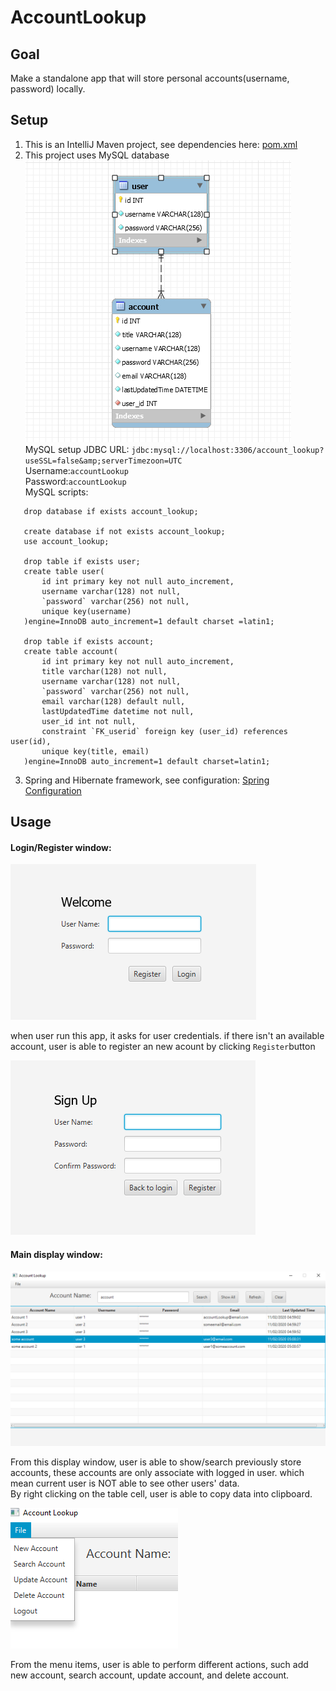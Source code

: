 # AccountLookup
## Goal
Make a standalone app that will store personal accounts(username, password) locally.  

## Setup
1. This is an IntelliJ Maven project, see dependencies here: [pom.xml](https://github.com/zhenhua-cai/AccountLookup/blob/master/pom.xml)
2. This project uses MySQL database  
![Database-tables-relations](https://github.com/zhenhua-cai/AccountLookup/blob/master/src/main/resources/database_tables_realations.png?raw=true)  
MySQL setup 
 JDBC URL:
            ```
             jdbc:mysql://localhost:3306/account_lookup?useSSL=false&amp;serverTimezoon=UTC  
            ```  
 Username:```accountLookup```  
 Password:```accountLookup```  
 MySQL scripts:
 ```
    drop database if exists account_lookup;
    
    create database if not exists account_lookup; 
    use account_lookup;
    
    drop table if exists user;
    create table user(
    	id int primary key not null auto_increment,
        username varchar(128) not null,
        `password` varchar(256) not null,
        unique key(username)
    )engine=InnoDB auto_increment=1 default charset =latin1;
    
    drop table if exists account;
    create table account(
    	id int primary key not null auto_increment,
        title varchar(128) not null,
        username varchar(128) not null,
        `password` varchar(256) not null,
        email varchar(128) default null,
        lastUpdatedTime datetime not null,
        user_id int not null,
        constraint `FK_userid` foreign key (user_id) references user(id),
        unique key(title, email)
    )engine=InnoDB auto_increment=1 default charset=latin1;

```
 3. Spring and Hibernate framework, see configuration: [Spring Configuration](https://github.com/zhenhua-cai/AccountLookup/blob/master/src/main/resources/spring-config.xml)
            
## Usage
#### Login/Register window:

![loginpage](https://github.com/zhenhua-cai/AccountLookup/blob/master/src/main/resources/loginwindow.png?raw=true)  

when user run this app, it asks for user credentials. if there isn't an available account, user is able to register an new acount by clicking ```Register```button  

![registerpage](https://github.com/zhenhua-cai/AccountLookup/blob/master/src/main/resources/registerwindow.png?raw=true)  

#### Main display window:

![displaypage](https://github.com/zhenhua-cai/AccountLookup/blob/master/src/main/resources/displaywindow.png?raw=true)  

From this display window, user is able to show/search previously store accounts, these accounts are only associate with logged in user. which mean
current user is NOT able to see other users' data.  
By right clicking on the table cell, user is able to copy data into clipboard.  

![menu](https://github.com/zhenhua-cai/AccountLookup/blob/master/src/main/resources/menu.png?raw=true)  

From the menu items, user is able to perform different actions, such add new account, search account, update account, and delete account.


